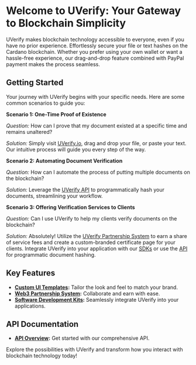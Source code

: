 # Welcome to UVerify: Your Gateway to Blockchain Simplicity

UVerify makes blockchain technology accessible to everyone, even if you have no prior experience. Effortlessly secure your file or text hashes on the Cardano blockchain. Whether you prefer using your own wallet or want a hassle-free experience, our drag-and-drop feature combined with PayPal payment makes the process seamless.

## Getting Started

Your journey with UVerify begins with your specific needs. Here are some common scenarios to guide you:

**Scenario 1: One-Time Proof of Existence**

_Question:_ How can I prove that my document existed at a specific time and remains unaltered?

_Solution:_ Simply visit [UVerify.io](https://app.uverify.io), drag and drop your file, or paste your text. Our intuitive process will guide you every step of the way.

**Scenario 2: Automating Document Verification**

_Question:_ How can I automate the process of putting multiple documents on the blockchain?

_Solution:_ Leverage the [UVerify API](./api-docs) to programmatically hash your documents, streamlining your workflow.

**Scenario 3: Offering Verification Services to Clients**

_Question:_ Can I use UVerify to help my clients verify documents on the blockchain?

_Solution:_ Absolutely! Utilize the [UVerify Partnership System](./web3-partnership) to earn a share of service fees and create a custom-branded certificate page for your clients. Integrate UVerify into your application with our [SDKs](./sdk) or use the [API](./api-docs) for programmatic document hashing.

## Key Features

- **[Custom UI Templates](./web3-partnership/custom-ui-templates):** Tailor the look and feel to match your brand.
- **[Web3 Partnership System](./web3-partnership):** Collaborate and earn with ease.
- **[Software Development Kits](./sdk):** Seamlessly integrate UVerify into your applications.

## API Documentation

- **[API Overview](./api-docs):** Get started with our comprehensive API.

Explore the possibilities with UVerify and transform how you interact with blockchain technology today!
